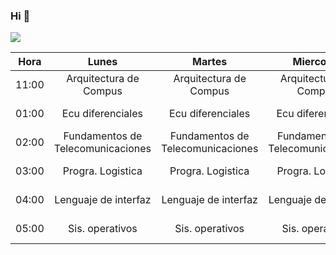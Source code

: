 ### Hi 👋
![](https://images.cooltext.com/5582697.png)
<!--
**juccer/juccer** is a ✨ _special_ ✨ repository because its `README.md` (this file) appears on your GitHub profile.

Here are some ideas to get you started:

- 🔭 Trabajo actualmente en Sushimi ...
- 🌱 Estoy aprendiendo sobre diseño web ...
- 💬 Me encanta eschuchar otros puntos de vista ...
- ⚡ Me gusta exponer mis ideas ...
-->
| Hora  |                Lunes               |               Martes              |             Miercoles             |               Jueves              |         Viernes        |
|-------|:----------------------------------:|:---------------------------------:|:---------------------------------:|:---------------------------------:|:----------------------:|
| 11:00 | Arquitectura de Compus             | Arquitectura de Compus            | Arquitectura de Compus            | Arquitectura de Compus            | Arquitectura de Compus |
| 01:00 | Ecu diferenciales                  | Ecu diferenciales                 | Ecu diferenciales                 | Ecu diferenciales                 | Ecu diferenciales      |
| 02:00 | Fundamentos de  Telecomunicaciones | Fundamentos de Telecomunicaciones | Fundamentos de Telecomunicaciones | Fundamentos de Telecomunicaciones |                        |
| 03:00 | Progra. Logistica                  | Progra. Logistica                 | Progra. Logistica                 | Progra. Logistica                 | Progra. Logistica      |
| 04:00 | Lenguaje de interfaz               | Lenguaje de interfaz              | Lenguaje de interfaz              | Lenguaje de interfaz              | Lenguaje de interfaz   |
| 05:00 | Sis. operativos                    | Sis. operativos                   | Sis. operativos                   | Sis. operativos                   | Sis. operativos        |
